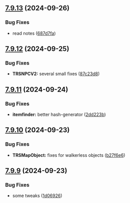 ## [7.9.13](https://github.com/Torwent/SRL-T/compare/v7.9.12...v7.9.13) (2024-09-26)


### Bug Fixes

* read notes ([687d7fa](https://github.com/Torwent/SRL-T/commit/687d7fa36a9b361ddb518770a1353d95c815c45c))



## [7.9.12](https://github.com/Torwent/SRL-T/compare/v7.9.11...v7.9.12) (2024-09-25)


### Bug Fixes

* **TRSNPCV2:** several small fixes ([87c23d8](https://github.com/Torwent/SRL-T/commit/87c23d86f96fe926a22bb4acd21567d4eda32ce3))



## [7.9.11](https://github.com/Torwent/SRL-T/compare/v7.9.10...v7.9.11) (2024-09-24)


### Bug Fixes

* **itemfinder:** better hash-generator ([2dd223b](https://github.com/Torwent/SRL-T/commit/2dd223b21e6857291927cecec5c9cc7282653c71))



## [7.9.10](https://github.com/Torwent/SRL-T/compare/v7.9.9...v7.9.10) (2024-09-23)


### Bug Fixes

* **TRSMapObject:** fixes for walkerless objects ([b27f6e6](https://github.com/Torwent/SRL-T/commit/b27f6e6f0a118f5fc1f388a4b57184570476a1e7))



## [7.9.9](https://github.com/Torwent/SRL-T/compare/v7.9.8...v7.9.9) (2024-09-23)


### Bug Fixes

* some tweaks ([1d06926](https://github.com/Torwent/SRL-T/commit/1d06926455daa44dae659c16e2423388a26bf11b))



